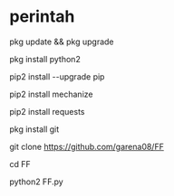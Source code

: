 # perintah


pkg update && pkg upgrade

pkg install python2

pip2 install --upgrade pip

pip2 install mechanize

pip2 install requests

pkg install git

git clone https://github.com/garena08/FF

cd FF

python2 FF.py
